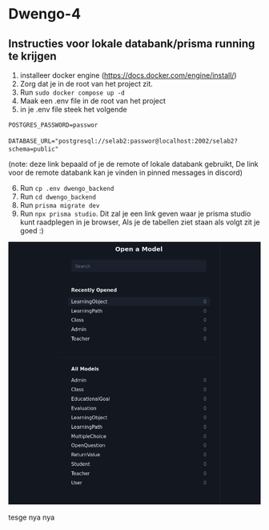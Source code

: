 # Dwengo-4

## Instructies voor lokale databank/prisma running te krijgen

1. installeer docker engine (https://docs.docker.com/engine/install/)
2. Zorg dat je in de root van het project zit.
3. Run `sudo docker compose up -d`
4. Maak een .env file in de root van het project
5. in je .env file steek het volgende

```
POSTGRES_PASSWORD=passwor

DATABASE_URL="postgresql://selab2:passwor@localhost:2002/selab2?schema=public"
```

(note: deze link bepaald of je de remote of lokale databank gebruikt, De link voor de remote databank kan je vinden in pinned messages in discord)

6. Run `cp .env dwengo_backend`
7. Run `cd dwengo_backend`
8. Run `prisma migrate dev`
9. Run `npx prisma studio`. Dit zal je een link geven waar je prisma studio kunt raadplegen in je browser, Als je de tabellen ziet staan als volgt zit je goed :)

![alt text](image.png)

tesge
nya
nya
